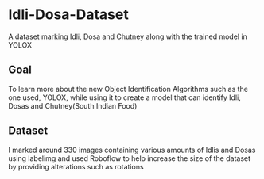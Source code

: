 # Idli-Dosa-Dataset
A dataset marking Idli, Dosa and Chutney along with the trained model in YOLOX

## Goal
To learn more about the new Object Identification Algorithms such as the one used, YOLOX, while using it to create a model that can identify Idli, Dosas and Chutney(South Indian Food)

## Dataset
I marked around 330 images containing various amounts of Idlis and Dosas using labelimg and used Roboflow to help increase the size of the dataset by providing alterations such as rotations